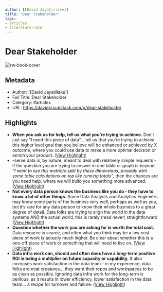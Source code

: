 ```yaml
---
author: [[David Jayatillake]]
title: "Dear Stakeholder"
tags: 
- articles
- literature-note
---
```

# Dear Stakeholder

![rw-book-cover](https://substackcdn.com/image/fetch/h_600,c_limit,f_auto,q_auto:good,fl_progressive:steep/https%3A%2F%2Fbucketeer-e05bbc84-baa3-437e-9518-adb32be77984.s3.amazonaws.com%2Fpublic%2Fimages%2F6db2c91c-f476-4828-aed3-4814666c2c2e_1969x947.jpeg)

## Metadata
- Author: [[David Jayatillake]]
- Full Title: Dear Stakeholder
- Category: #articles
- URL: https://davidsj.substack.com/p/dear-stakeholder

## Highlights
- **When you ask us for help, tell us what you’re trying to achieve.** Don’t just say “I need this piece of data”… tell us that you’re trying to achieve this higher level goal that you believe will be enhanced or achieved by X outcome, where you could use data to make a more optimal decision or enrich your product. ([View Highlight](https://read.readwise.io/read/01gqb84kc1kkxh97qa2pfgqq06))
- -serve data is, by nature, meant to deal with relatively simple requests - if the question you are trying to answer in one table or graph is beyond *“I want to see this metric/s split by these dimensions, possibly with some table calculations on top like running totals”*, then the chances are you need help, where we will build you something more advanced. ([View Highlight](https://read.readwise.io/read/01gqb87tf515q4h4s3sb932ndy))
- **Not every data person knows the business like you do - they have to know a lot of other things.** Some Data Analysts and Analytics Engineers may know some parts of the business very well, perhaps as well as you, but it’s rare for any data person to know their whole business to a great degree of detail. Data folks are trying to align the world in the data systems AND the actual world, this is rarely (read never) straightforward ([View Highlight](https://read.readwise.io/read/01gqb892jt7ye7d8m2ss6g9b2w))
- **Question whether the work you are asking for is worth the total cost.** Data resource is scarce, and often what you think may be a low cost piece of work is actually much higher. Be clear about whether this is a one-off piece of work or something that will need to live on. ([View Highlight](https://read.readwise.io/read/01gqb8b5ntf4fvtdhh535nbg1w))
- **Data infra work can, should and often does have a long-term positive ROI in being a multiplier on future capacity or capability.** It also increases work satisfaction in the data team - in my experience, data folks are neat creatures… they want their repos and workspaces to be as clean as possible. Ignoring data infra work for the long-term is perilous, as it results in lower efficiency, lower satisfaction in the data team… a recipe for turnover and failure. ([View Highlight](https://read.readwise.io/read/01gqb8g5tjezfh0zxgva3s64xd))
